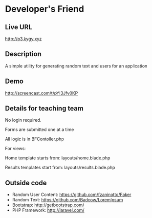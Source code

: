 # Developer's Friend

## Live URL
<http://p3.kygy.xyz>

## Description
A simple utility for generating random text and users for an application

## Demo
<http://screencast.com/t/pYI3Jfv0KP>

## Details for teaching team
No login required.

Forms are submitted one at a time

All logic is in BFContoller.php

For views:

Home template starts from: layouts/home.blade.php

Results templates start from: layouts/results.blade.php

## Outside code
* Random User Content: https://github.com/fzaninotto/Faker
* Random Text: https://github.com/Badcow/LoremIpsum
* Bootstrap: http://getbootstrap.com/
* PHP Framework: http://laravel.com/
